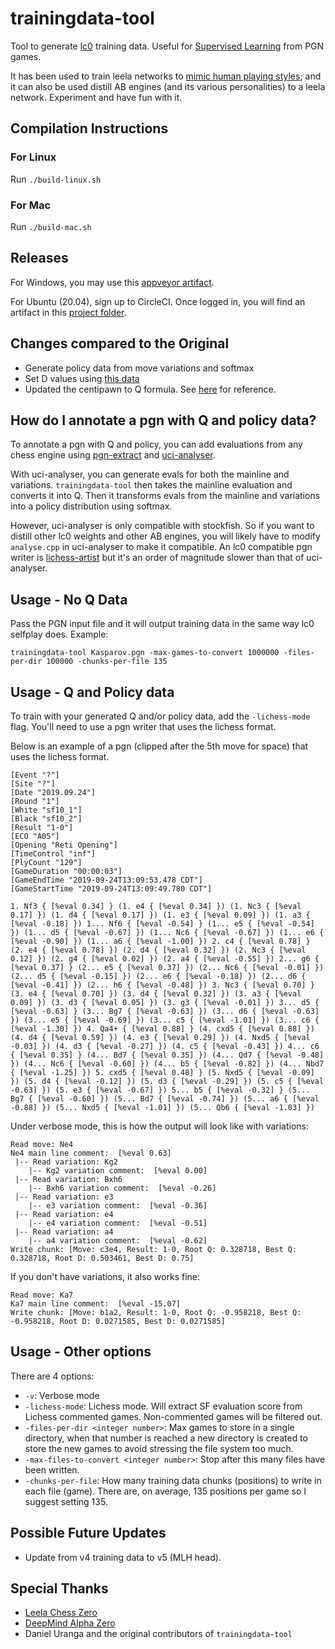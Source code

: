 # trainingdata-tool

Tool to generate [lc0](https://github.com/LeelaChessZero/lc0) training data. Useful for [Supervised Learning](https://github.com/dkappe/leela-chess-weights/wiki/Supervised-Learning) from PGN games. 

It has been used to train leela networks to [mimic human playing styles](https://github.com/CSSLab/maia-chess); and it  can also be used distill AB engines (and its various personalities) to a leela network. Experiment and have fun with it.

## Compilation Instructions

### For Linux

Run `./build-linux.sh`

### For Mac

Run `./build-mac.sh`

## Releases

For Windows, you may use this [appveyor artifact](https://ci.appveyor.com/project/kennyfrc/trainingdata-tool/build/artifacts).

For Ubuntu (20.04), sign up to CircleCI. Once logged in, you will find an artifact in this [project folder](https://app.circleci.com/pipelines/github/kennyfrc/trainingdata-tool).

## Changes compared to the Original

* Generate policy data from move variations and softmax
* Set D values using [this data](https://en.chessbase.com/post/has-the-number-of-draws-in-chess-increased)
* Updated the centipawn to Q formula. See [here](https://github.com/LeelaChessZero/lc0/pull/841) for reference.

## How do I annotate a pgn with Q and policy data?

To annotate a pgn with Q and policy, you can add evaluations from any chess engine using [pgn-extract](https://www.cs.kent.ac.uk/people/staff/djb/pgn-extract) and [uci-analyser](https://github.com/kennyfrc/uci-analyzer-experimental). 

With uci-analyser, you can generate evals for both the mainline and variations. `trainingdata-tool` then takes the mainline evaluation and converts it into Q. Then it transforms evals from the mainline and variations into a policy distribution using softmax.

However, uci-analyser is only compatible with stockfish. So if you want to distill other lc0 weights and other AB engines, you will likely have to modify `analyse.cpp` in uci-analyser to make it compatible. An lc0 compatible pgn writer is [lichess-artist](https://github.com/kennyfrc/lichess-artist) but it's an order of magnitude slower than that of uci-analyser.


## Usage - No Q Data

Pass the PGN input file and it will output training data in the same way lc0 selfplay does. Example:
```
trainingdata-tool Kasparov.pgn -max-games-to-convert 1000000 -files-per-dir 100000 -chunks-per-file 135
```

## Usage - Q and Policy data

To train with your generated Q and/or policy data, add the `-lichess-mode` flag. You'll need to use a pgn writer that uses the lichess format.

Below is an example of a pgn (clipped after the 5th move for space) that uses the lichess format.

```
[Event "?"]
[Site "?"]
[Date "2019.09.24"]
[Round "1"]
[White "sf10_1"]
[Black "sf10_2"]
[Result "1-0"]
[ECO "A05"]
[Opening "Reti Opening"]
[TimeControl "inf"]
[PlyCount "129"]
[GameDuration "00:00:03"]
[GameEndTime "2019-09-24T13:09:53.478 CDT"]
[GameStartTime "2019-09-24T13:09:49.780 CDT"]

1. Nf3 { [%eval 0.34] } (1. e4 { [%eval 0.34] }) (1. Nc3 { [%eval 0.17] }) (1. d4 { [%eval 0.17] }) (1. e3 { [%eval 0.09] }) (1. a3 { [%eval -0.18] }) 1... Nf6 { [%eval -0.54] } (1... e5 { [%eval -0.54] }) (1... d5 { [%eval -0.67] }) (1... Nc6 { [%eval -0.67] }) (1... e6 { [%eval -0.90] }) (1... a6 { [%eval -1.00] }) 2. c4 { [%eval 0.78] } (2. e4 { [%eval 0.78] }) (2. d4 { [%eval 0.32] }) (2. Nc3 { [%eval 0.12] }) (2. g4 { [%eval 0.02] }) (2. a4 { [%eval -0.55] }) 2... g6 { [%eval 0.37] } (2... e5 { [%eval 0.37] }) (2... Nc6 { [%eval -0.01] }) (2... d5 { [%eval -0.15] }) (2... e6 { [%eval -0.18] }) (2... d6 { [%eval -0.41] }) (2... h6 { [%eval -0.48] }) 3. Nc3 { [%eval 0.70] } (3. e4 { [%eval 0.70] }) (3. d4 { [%eval 0.32] }) (3. a3 { [%eval 0.09] }) (3. d3 { [%eval 0.05] }) (3. g3 { [%eval -0.01] }) 3... d5 { [%eval -0.63] } (3... Bg7 { [%eval -0.63] }) (3... d6 { [%eval -0.63] }) (3... e5 { [%eval -0.69] }) (3... c5 { [%eval -1.01] }) (3... c6 { [%eval -1.30] }) 4. Qa4+ { [%eval 0.88] } (4. cxd5 { [%eval 0.88] }) (4. d4 { [%eval 0.59] }) (4. e3 { [%eval 0.29] }) (4. Nxd5 { [%eval -0.03] }) (4. d3 { [%eval -0.27] }) (4. c5 { [%eval -0.43] }) 4... c6 { [%eval 0.35] } (4... Bd7 { [%eval 0.35] }) (4... Qd7 { [%eval -0.48] }) (4... Nc6 { [%eval -0.60] }) (4... b5 { [%eval -0.82] }) (4... Nbd7 { [%eval -1.25] }) 5. cxd5 { [%eval 0.48] } (5. Nxd5 { [%eval -0.09] }) (5. d4 { [%eval -0.12] }) (5. d3 { [%eval -0.29] }) (5. c5 { [%eval -0.63] }) (5. e3 { [%eval -0.67] }) 5... b5 { [%eval -0.32] } (5... Bg7 { [%eval -0.60] }) (5... Bd7 { [%eval -0.74] }) (5... a6 { [%eval -0.88] }) (5... Nxd5 { [%eval -1.01] }) (5... Qb6 { [%eval -1.03] })
```

Under verbose mode, this is how the output will look like with variations:

```
Read move: Ne4
Ne4 main line comment:  [%eval 0.63]
 |-- Read variation: Kg2
    |-- Kg2 variation comment:  [%eval 0.00]
 |-- Read variation: Bxh6
    |-- Bxh6 variation comment:  [%eval -0.26]
 |-- Read variation: e3
    |-- e3 variation comment:  [%eval -0.36]
 |-- Read variation: e4
    |-- e4 variation comment:  [%eval -0.51]
 |-- Read variation: a4
    |-- a4 variation comment:  [%eval -0.62]
Write chunk: [Move: c3e4, Result: 1-0, Root Q: 0.328718, Best Q: 0.328718, Root D: 0.503461, Best D: 0.75]
```

If you don't have variations, it also works fine:

```
Read move: Ka7
Ka7 main line comment:  [%eval -15.07]
Write chunk: [Move: b1a2, Result: 1-0, Root Q: -0.958218, Best Q: -0.958218, Root D: 0.0271585, Best D: 0.0271585]
```


## Usage - Other options

There are 4 options:
 - `-v`: Verbose mode
 - `-lichess-mode`: Lichess mode. Will extract SF evaluation score from Lichess commented games. Non-commented games will be filtered out.
 - `-files-per-dir <integer number>`: Max games to store in a single directory, when that number is reached a new directory is created to store the new games to avoid stressing the file system too much.
 - `-max-files-to-convert <integer number>`: Stop after this many files have been written.
 - `-chunks-per-file`: How many training data chunks (positions) to write in each file (game). There are, on average, 135 positions per game so I suggest setting 135.


## Possible Future Updates

* Update from v4 training data to v5 (MLH head).

## Special Thanks

* [Leela Chess Zero](https://github.com/LeelaChessZero/lc0)
* [DeepMind Alpha Zero](https://github.com/danielwillemsen/alphazero-openspiel)
* Daniel Uranga and the original contributors of `trainingdata-tool`